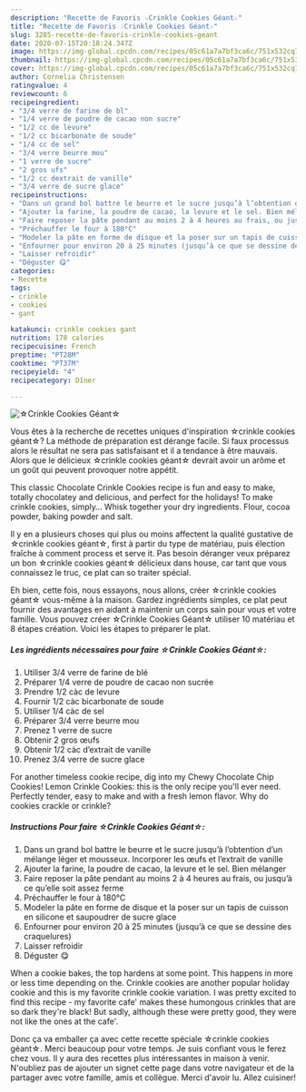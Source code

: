 ```yaml
---
description: "Recette de Favoris ☆Crinkle Cookies Géant☆"
title: "Recette de Favoris ☆Crinkle Cookies Géant☆"
slug: 3285-recette-de-favoris-crinkle-cookies-geant
date: 2020-07-15T20:18:24.347Z
image: https://img-global.cpcdn.com/recipes/05c61a7a7bf3ca6c/751x532cq70/☆crinkle-cookies-geant☆-photo-principale-de-la-recette.jpg
thumbnail: https://img-global.cpcdn.com/recipes/05c61a7a7bf3ca6c/751x532cq70/☆crinkle-cookies-geant☆-photo-principale-de-la-recette.jpg
cover: https://img-global.cpcdn.com/recipes/05c61a7a7bf3ca6c/751x532cq70/☆crinkle-cookies-geant☆-photo-principale-de-la-recette.jpg
author: Cornelia Christensen
ratingvalue: 4
reviewcount: 6
recipeingredient:
- "3/4 verre de farine de bl"
- "1/4 verre de poudre de cacao non sucre"
- "1/2 cc de levure"
- "1/2 cc bicarbonate de soude"
- "1/4 cc de sel"
- "3/4 verre beurre mou"
- "1 verre de sucre"
- "2 gros ufs"
- "1/2 cc dextrait de vanille"
- "3/4 verre de sucre glace"
recipeinstructions:
- "Dans un grand bol battre le beurre et le sucre jusqu’à l’obtention d’un mélange léger et mousseux. Incorporer les œufs et l’extrait de vanille"
- "Ajouter la farine, la poudre de cacao, la levure et le sel. Bien mélanger"
- "Faire reposer la pâte pendant au moins 2 à 4 heures au frais, ou jusqu’à ce qu’elle soit assez ferme"
- "Préchauffer le four à 180°C"
- "Modeler la pâte en forme de disque et la poser sur un tapis de cuisson en silicone et saupoudrer de sucre glace"
- "Enfourner pour environ 20 à 25 minutes (jusqu’à ce que se dessine des craquelures)"
- "Laisser refroidir"
- "Déguster 😋"
categories:
- Recette
tags:
- crinkle
- cookies
- gant

katakunci: crinkle cookies gant 
nutrition: 178 calories
recipecuisine: French
preptime: "PT28M"
cooktime: "PT37M"
recipeyield: "4"
recipecategory: Dîner

---
```



![☆Crinkle Cookies Géant☆](https://img-global.cpcdn.com/recipes/05c61a7a7bf3ca6c/751x532cq70/☆crinkle-cookies-geant☆-photo-principale-de-la-recette.jpg)

Vous êtes à la recherche de recettes uniques d'inspiration ☆crinkle cookies géant☆? La méthode de préparation est dérange facile. Si faux processus alors le résultat ne sera pas satisfaisant et il a tendance à être mauvais. Alors que le délicieux ☆crinkle cookies géant☆ devrait avoir un arôme et un goût qui peuvent provoquer notre appétit.

This classic Chocolate Crinkle Cookies recipe is fun and easy to make, totally chocolatey and delicious, and perfect for the holidays! To make crinkle cookies, simply… Whisk together your dry ingredients. Flour, cocoa powder, baking powder and salt.

Il y en a plusieurs choses qui plus ou moins affectent la qualité gustative de ☆crinkle cookies géant☆, first à partir du type de matériau, puis élection fraîche à comment process et serve it. Pas besoin déranger veux préparez un bon ☆crinkle cookies géant☆ délicieux dans house, car tant que vous connaissez le truc, ce plat can so traiter spécial.


Eh bien, cette fois, nous essayons, nous allons, créer ☆crinkle cookies géant☆ vous-même à la maison. Gardez ingrédients simples, ce plat peut fournir des avantages en aidant à maintenir un corps sain pour vous et votre famille. Vous pouvez créer ☆Crinkle Cookies Géant☆ utiliser 10 matériau et 8 étapes création. Voici les étapes to préparer le plat.

<!--inarticleads1-->

##### Les ingrédients nécessaires pour faire ☆Crinkle Cookies Géant☆:

1. Utiliser 3/4 verre de farine de blé
1. Préparer 1/4 verre de poudre de cacao non sucrée
1. Prendre 1/2 càc de levure
1. Fournir 1/2 càc bicarbonate de soude
1. Utiliser 1/4 càc de sel
1. Préparer 3/4 verre beurre mou
1. Prenez 1 verre de sucre
1. Obtenir 2 gros œufs
1. Obtenir 1/2 càc d’extrait de vanille
1. Prenez 3/4 verre de sucre glace


For another timeless cookie recipe, dig into my Chewy Chocolate Chip Cookies! Lemon Crinkle Cookies: this is the only recipe you&#39;ll ever need. Perfectly tender, easy to make and with a fresh lemon flavor. Why do cookies crackle or crinkle? 

<!--inarticleads2-->

##### Instructions Pour faire ☆Crinkle Cookies Géant☆:

1. Dans un grand bol battre le beurre et le sucre jusqu’à l’obtention d’un mélange léger et mousseux. Incorporer les œufs et l’extrait de vanille
1. Ajouter la farine, la poudre de cacao, la levure et le sel. Bien mélanger
1. Faire reposer la pâte pendant au moins 2 à 4 heures au frais, ou jusqu’à ce qu’elle soit assez ferme
1. Préchauffer le four à 180°C
1. Modeler la pâte en forme de disque et la poser sur un tapis de cuisson en silicone et saupoudrer de sucre glace
1. Enfourner pour environ 20 à 25 minutes (jusqu’à ce que se dessine des craquelures)
1. Laisser refroidir
1. Déguster 😋


When a cookie bakes, the top hardens at some point. This happens in more or less time depending on the. Crinkle cookies are another popular holiday cookie and this is my favorite crinkle cookie variation. I was pretty excited to find this recipe - my favorite cafe&#39; makes these humongous crinkles that are so dark they&#39;re black! But sadly, although these were pretty good, they were not like the ones at the cafe&#39;. 


Donc ça va emballer ça avec cette recette spéciale ☆crinkle cookies géant☆. Merci beaucoup pour votre temps. Je suis confiant vous le ferez chez vous. Il y aura des recettes plus  intéressantes in maison à venir. N'oubliez pas de ajouter un signet cette page dans votre navigateur et de la partager avec votre famille, amis et collègue. Merci d'avoir lu. Allez cuisiner!
